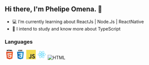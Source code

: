 ## Hi there, I'm Phelipe Omena. 👋


- 💻 I’m currently learning about ReactJs | Node.Js | ReactNative
- 📓 I intend to study and know more about TypeScript

### Languages
<div width="100%" text-align:center>
<img width="30" display="block" src="https://raw.githubusercontent.com/github/explore/80688e429a7d4ef2fca1e82350fe8e3517d3494d/topics/html/html.png" alt="HTML">
<img width="30" display="block" src="https://raw.githubusercontent.com/github/explore/80688e429a7d4ef2fca1e82350fe8e3517d3494d/topics/css/css.png" alt="HTML">
<img width="30" display="block" src="https://raw.githubusercontent.com/github/explore/80688e429a7d4ef2fca1e82350fe8e3517d3494d/topics/javascript/javascript.png" alt="HTML">
<img width="30" display="block" src="https://raw.githubusercontent.com/github/explore/80688e429a7d4ef2fca1e82350fe8e3517d3494d/topics/react/react.png" alt="HTML">
<img width="30" display="block" src="https://user-images.githubusercontent.com/38151364/89709011-5718a500-d952-11ea-8b62-cbba56cbe1cd.png" alt="HTML">
</div>
<br>
<br>

